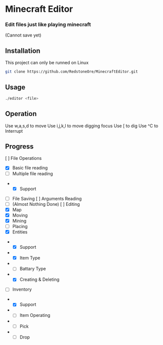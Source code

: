 # Minecraft Editor
### Edit files just like playing minecraft
\(Cannot save yet\)

## Installation
This project can only be runned on Linux
```sh
git clone https://github.com/RedstoneOre/MinecraftEditor.git

```

## Usage
```sh
./editor <file>
```

## Operation
Use w,a,s,d to move
Use i,j,k,l to move digging focus
Use \[ to dig
Use ^C to Interrupt

## Progress
[ ] File Operations
- [x] Basic file reading
- [ ] Multiple file reading
- - [x] Support
- [ ] File Saving
[ ] Arguments Reading
- [ ] \(Almost Nothing Done\)
[ ] Editing
- [x] Map
- [x] Moving
- [x] Mining
- [ ] Placing
- [x] Entities
- - [x] Support
- - [x] Item Type
- - [ ] Battary Type
- - [x] Creating & Deleting
- [ ] Inventory
- - [x] Support
- - [ ] Item Operating
- - [ ] Pick
- - [ ] Drop

